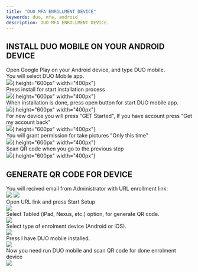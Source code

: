 ```yaml
---
title: "DUO MFA ENROLLMENT DEVICE"
keywords: duo, mfa, android
description: DUO MFA ENROLLMENT DEVICE.
---
```

## INSTALL DUO MOBILE ON YOUR ANDROID DEVICE
Open Google Play on your Android device, and type DUO mobile.  
You will select DUO Mobile app.     
![](images/DUO_INSTALL_SOFTWARE_01.png){:height="600px" width="400px"}  
Press install for start installation process  
![](images/DUO_INSTALL_SOFTWARE_02.png){:height="600px" width="400px"}  
When installation is done, press open button for start DUO mobile app.  
![](images/DUO_INSTALL_SOFTWARE_03.png){:height="600px" width="400px"}  
For new device you will press "GET Started", If you have account press "Get my account back"  
![](images/DUO_INSTALL_SOFTWARE_04.png){:height="600px" width="400px"}  
You will grant permission for take pictures "Only this time"  
![](images/DUO_INSTALL_SOFTWARE_06.png){:height="600px" width="400px"}  
Scan QR code when you gо to the previous step  
![](images/DUO_INSTALL_SOFTWARE_07.png){:height="600px" width="400px"}


## GENERATE QR CODE FOR DEVICE
You will recived email from Administrator with URL enrollment link:   
![](images/DUO_ENROLLMENT_DEVICE_01.png)
![](images/DUO_ENROLLMENT_DEVICE_02.png)  
Open URL link and press Start Setup  
![](images/DUO_ENROLLMENT_DEVICE_03.png)  
Select Tabled (iPad, Nexus, etc.) option, for generate QR code.  
![](images/DUO_ENROLLMENT_DEVICE_04.png)  
Select type of enrolment device (Android or iOS).  
![](images/DUO_ENROLLMENT_DEVICE_05.png)  
Press I have DUO mobile installed.  
![](images/DUO_ENROLLMENT_DEVICE_06.png)  
Now you need run DUO mobile and scan QR code for done enrolment device  
![](images/DUO_ENROLLMENT_DEVICE_07.png)  

